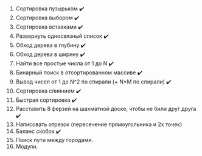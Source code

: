 1. Сортировка пузырьком :heavy_check_mark:
2. Сортировка выбором :heavy_check_mark:
3. Сортировка вставками :heavy_check_mark:
4. Развернуть односвязный список :heavy_check_mark:
5. Обход дерева в глубину :heavy_check_mark:
6. Обход дерева в ширину :heavy_check_mark:
7. Найти все простые числа от 1 до N :heavy_check_mark:
8. Бинарный поиск в отсортированном массиве :heavy_check_mark:
9. Вывод чисел от 1 до N^2 по спирали (+ N*M по спирали) :heavy_check_mark:
10. Сортировка слиянием :heavy_check_mark:
11. Быстрая сортировка :heavy_check_mark:
12. Расставить 8 ферзей на шахматной доске, чтобы не били друг друга :heavy_check_mark:
13. Написовать отрезок (пересечение прямоугольника и 2х точек)
14. Баланс скобок :heavy_check_mark:
15. Поиск пути между городами.
16. Модули.